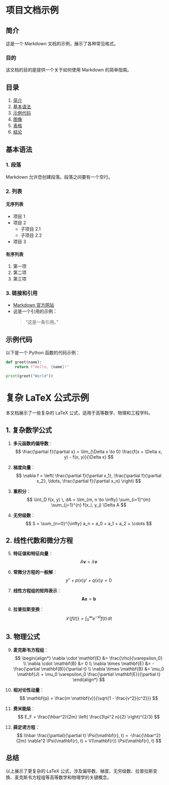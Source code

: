 # 项目文档示例

## 简介

这是一个 Markdown 文档的示例，展示了各种常见格式。

### 目的

该文档的目的是提供一个关于如何使用 Markdown 的简单指南。

## 目录

1. [简介](#简介)
2. [基本语法](#基本语法)
3. [示例代码](#示例代码)
4. [图像](#图像)
5. [表格](#表格)
6. [结论](#结论)

## 基本语法

### 1. 段落

Markdown 允许您创建段落。段落之间要有一个空行。

### 2. 列表

#### 无序列表

- 项目 1
- 项目 2
  - 子项目 2.1
  - 子项目 2.2
- 项目 3

#### 有序列表

1. 第一项
2. 第二项
3. 第三项

### 3. 链接和引用

- [Markdown 官方网站](https://daringfireball.net/projects/markdown/)
- 这是一个引用的示例：
  > “这是一条引用。”

## 示例代码

以下是一个 Python 函数的代码示例：

```python
def greet(name):
    return f"Hello, {name}!"

print(greet("World"))
```


# 复杂 LaTeX 公式示例

本文档展示了一些复杂的 LaTeX 公式，适用于高等数学、物理和工程学科。

## 1. 复杂数学公式

1. **多元函数的偏导数**：
   $$
   \frac{\partial f}{\partial x} = \lim_{\Delta x \to 0} \frac{f(x + \Delta x, y) - f(x, y)}{\Delta x}
   $$

2. **梯度向量**：
   $$
   \nabla f = \left( \frac{\partial f}{\partial x_1}, \frac{\partial f}{\partial x_2}, \ldots, \frac{\partial f}{\partial x_n} \right)
   $$

3. **重积分**：
   $$
   \iint_D f(x, y) \, dA = \lim_{m, n \to \infty} \sum_{i=1}^{m} \sum_{j=1}^{n} f(x_i, y_j) \Delta A
   $$

4. **无穷级数**：
   $$
   S = \sum_{n=0}^{\infty} a_n = a_0 + a_1 + a_2 + \cdots
   $$

## 2. 线性代数和微分方程

5. **特征值和特征向量**：
   $$
   A \mathbf{v} = \lambda \mathbf{v}
   $$

6. **常微分方程的一般解**：
   $$
   y'' + p(x)y' + q(x)y = 0
   $$

7. **线性方程组的矩阵表示**：
   $$
   \mathbf{Ax} = \mathbf{b}
   $$

8. **拉普拉斯变换**：
   $$
   \mathcal{L}\{f(t)\} = \int_0^{\infty} e^{-st} f(t) \, dt
   $$

## 3. 物理公式

9. **麦克斯韦方程组**：
   $$
   \begin{align*}
   \nabla \cdot \mathbf{E} &= \frac{\rho}{\varepsilon_0} \\
   \nabla \cdot \mathbf{B} &= 0 \\
   \nabla \times \mathbf{E} &= -\frac{\partial \mathbf{B}}{\partial t} \\
   \nabla \times \mathbf{B} &= \mu_0 \mathbf{J} + \mu_0 \varepsilon_0 \frac{\partial \mathbf{E}}{\partial t}
   \end{align*}
   $$

10. **相对论性动量**：
    $$
    \mathbf{p} = \frac{m \mathbf{v}}{\sqrt{1 - \frac{v^2}{c^2}}}
    $$

11. **费米能级**：
    $$
    E_F = \frac{\hbar^2}{2m} \left( \frac{3\pi^2 n}{2} \right)^{2/3}
    $$

12. **薛定谔方程**：
    $$
    i\hbar \frac{\partial}{\partial t} \Psi(\mathbf{r}, t) = -\frac{\hbar^2}{2m} \nabla^2 \Psi(\mathbf{r}, t) + V(\mathbf{r}) \Psi(\mathbf{r}, t)
    $$

## 总结

以上展示了更复杂的 LaTeX 公式，涉及偏导数、梯度、无穷级数、拉普拉斯变换、麦克斯韦方程组等高等数学和物理学的关键概念。
